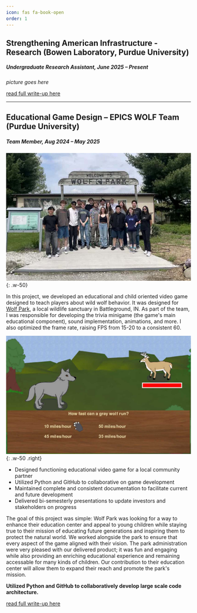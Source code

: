 ```yaml
---
icon: fas fa-book-open
order: 1
---
```


## Strengthening American Infrastructure - Research (Bowen Laboratory, Purdue University)
##### *Undergraduate Research Assistant, June 2025 – Present*

*picture goes here*

[read full write-up here](/posts/SAI-R-project/)

---
## Educational Game Design – EPICS WOLF Team (Purdue University)
##### *Team Member, Aug 2024 – May 2025*

![Desktop View](assets/posts/EPICS-WOLF-team/EPICS-team-photo-small.jpg){: .w-50}

In this project, we developed an educational and child oriented video game designed to teach players about wild wolf behavior. It was designed for [Wolf Park](https://visitwolfpark.org), a local wildlife sanctuary in Battleground, IN. As part of the team, I was responsible for developing the trivia minigame (the game's main educational component), sound implementation, animations, and more. I also optimized the frame rate, raising FPS from 15-20 to a consistent 60.


![Desktop View](assets/posts/EPICS-WOLF-team/wolf-game-trivia.jpg){: .w-50 .right}

- Designed functioning educational video game for a local community partner
- Utilized Python and GitHub to collaborative on game development
- Maintained complete and consistent documentation to facilitate current and future development
- Delivered bi-semesterly presentations to update investors and stakeholders on progress


The goal of this project was simple: Wolf Park was looking for a way to enhance their education center and appeal to young children while staying true to their mission of educating future generations and inspiring them to protect the natural world. We worked alongside the park to ensure that every aspect of the game aligned with their vision. The park administration were very pleased with our delivered product; it was fun and engaging while also providing an enriching educational experience and remaining accessable for many kinds of children. Our contribution to their education center will allow them to expand their reach and promote the park's mission.

**Utilized Python and GitHub to collaboratively develop large scale code architecture.**

[read full write-up here](/posts/EPICS-WOLF-team/)